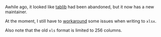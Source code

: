 Awhile ago, it looked like [tablib](http://python-tablib.org/) had been abandoned, but it now has a new maintainer.

At the moment, I still have to [workaround](https://github.com/vinayak-mehta/tablib/issues/252#issuecomment-454395181) some issues when writing to `xlsx`.

Also note that the old `xls` format is limited to 256 columns.
